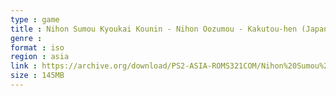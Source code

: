 ```yaml
---
type : game
title : Nihon Sumou Kyoukai Kounin - Nihon Oozumou - Kakutou-hen (Japan)
genre : 
format : iso
region : asia
link : https://archive.org/download/PS2-ASIA-ROMS321COM/Nihon%20Sumou%20Kyoukai%20Kounin%20-%20Nihon%20Oozumou%20-%20Kakutou-hen%20%28Japan%29.7z
size : 145MB
---
```

